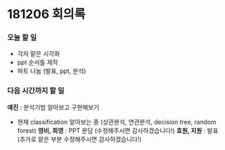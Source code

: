 ﻿# **181206 회의록**

### **오늘 할 일**
* 각자 맡은 시각화
* ppt 순서틀 제작
* 파트 나눔 (발표, ppt, 분석)

### **다음 시간까지 할 일**
**예진** : 분석기법 알아보고 구현해보기 
- 현재 classification 알아보는 중
(상관분석, 연관분석, decision tree, random forest)
**영비, 희영** : PPT 분담 (수정해주시면 감사하겠습니다!)
**효원, 지원** : 발표 (추가로 맡은 부분 수정해주시면 감사하겠습니다!)